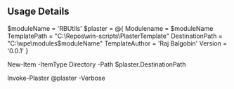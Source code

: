 ## Usage Details

$moduleName = 'RBUtils'
$plaster = @{
    Modulename      = $moduleName
    TemplatePath    = "C:\Repos\win-scripts\PlasterTemplate"
    DestinationPath = "C:\wpe\modules\$moduleName"
    TemplateAuthor  = 'Raj Balgobin'
    Version         = '0.0.1'
}

New-Item -ItemType Directory -Path $plaster.DestinationPath

Invoke-Plaster @plaster -Verbose
